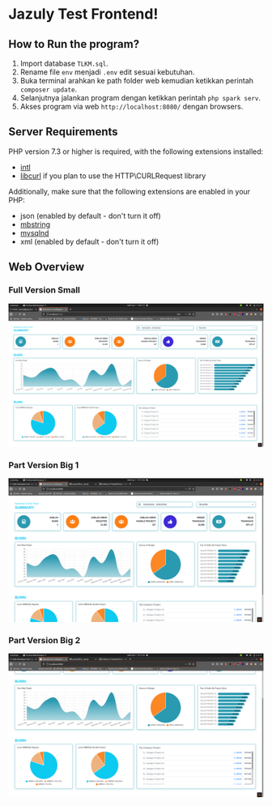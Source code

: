 # Jazuly Test Frontend!

## How to Run the program?
1. Import database `TLKM.sql`.
2. Rename file `env` menjadi `.env` edit sesuai kebutuhan.
3. Buka terminal arahkan ke path folder web kemudian ketikkan perintah `composer update`.
4. Selanjutnya jalankan program dengan ketikkan perintah `php spark serv`.
5. Akses program via web `http://localhost:8080/` dengan browsers.

## Server Requirements

PHP version 7.3 or higher is required, with the following extensions installed:

- [intl](http://php.net/manual/en/intl.requirements.php)
- [libcurl](http://php.net/manual/en/curl.requirements.php) if you plan to use the HTTP\CURLRequest library

Additionally, make sure that the following extensions are enabled in your PHP:

- json (enabled by default - don't turn it off)
- [mbstring](http://php.net/manual/en/mbstring.installation.php)
- [mysqlnd](http://php.net/manual/en/mysqlnd.install.php)
- xml (enabled by default - don't turn it off)

## Web Overview
### Full Version Small
![Full Version Small](https://github.com/jazuly/tlkm_Jazuly/blob/main/public/Screenshot%20from%202021-04-07%2019-01-12.png)

### Part Version Big 1
![Part Version Big 1](https://github.com/jazuly/tlkm_Jazuly/blob/main/public/Screenshot%20from%202021-04-07%2019-11-20.png)

### Part Version Big 2
![Part Version Big 2](https://github.com/jazuly/tlkm_Jazuly/blob/main/public/Screenshot%20from%202021-04-07%2019-11-25.png)
